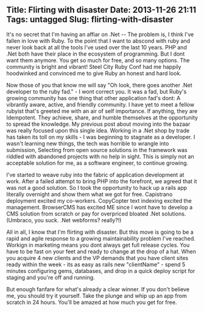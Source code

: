 Title: Flirting with disaster
Date: 2013-11-26 21:11
Tags: untagged
Slug: flirting-with-disaster
---
It's no secret that I'm having an affiar on .Net -- The problem is, I think I've fallen in love with Ruby. To the point that I want to abscond with ruby and never look back at all the tools I've used over the last 10 years. PHP and .Net both have their place in the ecosystem of programming. But I dont want them anymore. You get so much for free, and so many options. The community is bright and vibrant! Steel City Ruby Conf had me happily hoodwinked and convinced me to give Ruby an honest and hard look.

Now those of you that know me will say "Oh look, there goes another .Net developer to the ruby fad." - I wont correct you. It was a fad, but Ruby's growing community has one thing that other application fad's dont: A vibrantly aware, active, and friendly community. I have yet to meet a fellow rubyist that's greeted me with an air of self importance. If anything, they are Idempotent. They achieve, share, and humble themselves at the opportunity to spread the knowledge. My previous post about moving into the bazaar was really focused upon this single idea. Working in a .Net shop by trade has taken its toll on my skills - I was beginning to stagnate as a developer. I wasn't learning new things, the tech was horrible to wrangle into submission, Selecting from open source solutions in the framework was riddled with abandoned projects with no help in sight. This is simply not an acceptable solution for me, as a software engineer, to continue growing.

I've started to weave ruby into the fabric of application development at work. After a failed attempt to bring PHP into the forefront, we agreed that it was not a good solution. So I took the opportunity to hack up a rails app literally overnight and show them what we got for free. Capistrano deployment excited my co-workers. CopyCopter text indexing excited the management. BrowserCMS has excited ME since I wont have to develop a CMS solution from scratch or pay for overpriced bloated .Net solutions. (Umbraco, you suck. .Net webforms? really?!)  

All in all, I know that I'm flirting with disaster. But this move is going to be a rapid and agile response to a growing maintainability problem I've reached. Workign in marketing means you dont always get full release cycles. You have to be fast on your feet and ready to change at the drop of a hat. When you acquire 4 new clients and the VP demands that you have client sites ready within the week - its as easy as rails new "clientName" - spend 5 minutes configuring gems, databases, and drop in a quick deploy script for staging and you're off and running.

But enough fanfare for what's already a clear winner. If you don't believe me, you should try it yourself. Take the plunge and whip up an app from scratch in 24 hours. You'll be amazed at how much you get for free.
